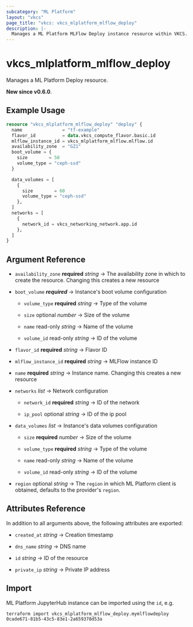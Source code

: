```yaml
---
subcategory: "ML Platform"
layout: "vkcs"
page_title: "vkcs: vkcs_mlplatform_mlflow_deploy"
description: |-
  Manages a ML Platform MLFlow Deploy instance resource within VKCS.
---
```


# vkcs_mlplatform_mlflow_deploy

Manages a ML Platform Deploy resource.

**New since v0.6.0**.

## Example Usage
```terraform
resource "vkcs_mlplatform_mlflow_deploy" "deploy" {
  name               = "tf-example"
  flavor_id          = data.vkcs_compute_flavor.basic.id
  mlflow_instance_id = vkcs_mlplatform_mlflow.mlflow.id
  availability_zone  = "GZ1"
  boot_volume = {
    size        = 50
    volume_type = "ceph-ssd"
  }

  data_volumes = [
    {
      size        = 60
      volume_type = "ceph-ssd"
    },
  ]
  networks = [
    {
      network_id = vkcs_networking_network.app.id
    },
  ]
}
```

## Argument Reference
- `availability_zone` **required** *string* &rarr;  The availability zone in which to create the resource. Changing this creates a new resource

- `boot_volume` ***required*** &rarr;  Instance's boot volume configuration
    - `volume_type` **required** *string* &rarr;  Type of the volume

    - `size` optional *number* &rarr;  Size of the volume

    - `name` read-only *string* &rarr;  Name of the volume

    - `volume_id` read-only *string* &rarr;  ID of the volume


- `flavor_id` **required** *string* &rarr;  Flavor ID

- `mlflow_instance_id` **required** *string* &rarr;  MLFlow instance ID

- `name` **required** *string* &rarr;  Instance name. Changing this creates a new resource

- `networks`  *list* &rarr;  Network configuration
    - `network_id` **required** *string* &rarr;  ID of the network

    - `ip_pool` optional *string* &rarr;  ID of the ip pool


- `data_volumes`  *list* &rarr;  Instance's data volumes configuration
    - `size` **required** *number* &rarr;  Size of the volume

    - `volume_type` **required** *string* &rarr;  Type of the volume

    - `name` read-only *string* &rarr;  Name of the volume

    - `volume_id` read-only *string* &rarr;  ID of the volume


- `region` optional *string* &rarr;  The `region` in which ML Platform client is obtained, defaults to the provider's `region`.


## Attributes Reference
In addition to all arguments above, the following attributes are exported:
- `created_at` *string* &rarr;  Creation timestamp

- `dns_name` *string* &rarr;  DNS name

- `id` *string* &rarr;  ID of the resource

- `private_ip` *string* &rarr;  Private IP address



## Import

ML Platform JupyterHub instance can be imported using the `id`, e.g.
```shell
terraform import vkcs_mlplatform_mlflow_deploy.mymlflowdeploy 0cade671-81b5-43c5-83e1-2a659378d53a
```
